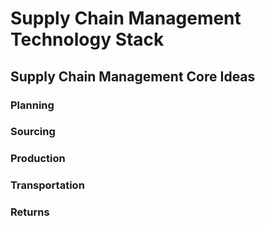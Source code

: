 # Supply Chain Management Technology Stack

## Supply Chain Management Core Ideas

### Planning

### Sourcing

### Production

### Transportation

### Returns